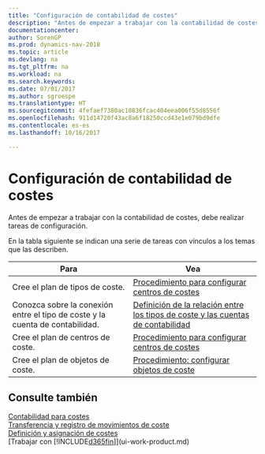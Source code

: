 ```yaml
---
title: "Configuración de contabilidad de costes"
description: "Antes de empezar a trabajar con la contabilidad de costes, debe realizar tareas de configuración."
documentationcenter: 
author: SorenGP
ms.prod: dynamics-nav-2018
ms.topic: article
ms.devlang: na
ms.tgt_pltfrm: na
ms.workload: na
ms.search.keywords: 
ms.date: 07/01/2017
ms.author: sgroespe
ms.translationtype: HT
ms.sourcegitcommit: 4fefaef7380ac10836fcac404eea006f55d8556f
ms.openlocfilehash: 911d14720f43ac8a6f18250ccd43e1e079bd9dfe
ms.contentlocale: es-es
ms.lasthandoff: 10/16/2017

---
```

# <a name="setting-up-cost-accounting"></a>Configuración de contabilidad de costes
Antes de empezar a trabajar con la contabilidad de costes, debe realizar tareas de configuración.  

 En la tabla siguiente se indican una serie de tareas con vínculos a los temas que las describen.

|Para|Vea|  
|--------|---------|  
|Cree el plan de tipos de coste.|[Procedimiento para configurar centros de costes](finance-how-to-set-up-cost-types.md)|  
|Conozca sobre la conexión entre el tipo de coste y la cuenta de contabilidad.|[Definición de la relación entre los tipos de coste y las cuentas de contabilidad](finance-defining-the-relationship-between-cost-types-and-general-ledger-accounts.md)|  
|Cree el plan de centros de coste.|[Procedimiento para configurar centros de costes](finance-how-to-set-up-cost-centers.md)|  
|Cree el plan de objetos de coste.|[Procedimiento: configurar objetos de coste](finance-how-to-set-up-cost-objects.md)|  

## <a name="see-also"></a>Consulte también  
[Contabilidad para costes](finance-manage-cost-accounting.md)  
[Transferencia y registro de movimientos de coste](finance-transfer-and-post-cost-entries.md)   
[Definición y asignación de costes](finance-define-and-allocate-costs.md)  
[Trabajar con [!INCLUDE[d365fin](includes/d365fin_md.md)]](ui-work-product.md)

